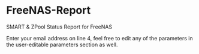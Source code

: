 # FreeNAS-Report
SMART &amp; ZPool Status Report for FreeNAS

Enter your email address on line 4, feel free to edit any of the parameters in the user-editable parameters section as well.
